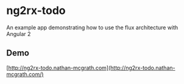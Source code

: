 # ng2rx-todo

An example app demonstrating how to use the flux architecture with Angular 2

## Demo

[http://ng2rx-todo.nathan-mcgrath.com](http://ng2rx-todo.nathan-mcgrath.com/)
